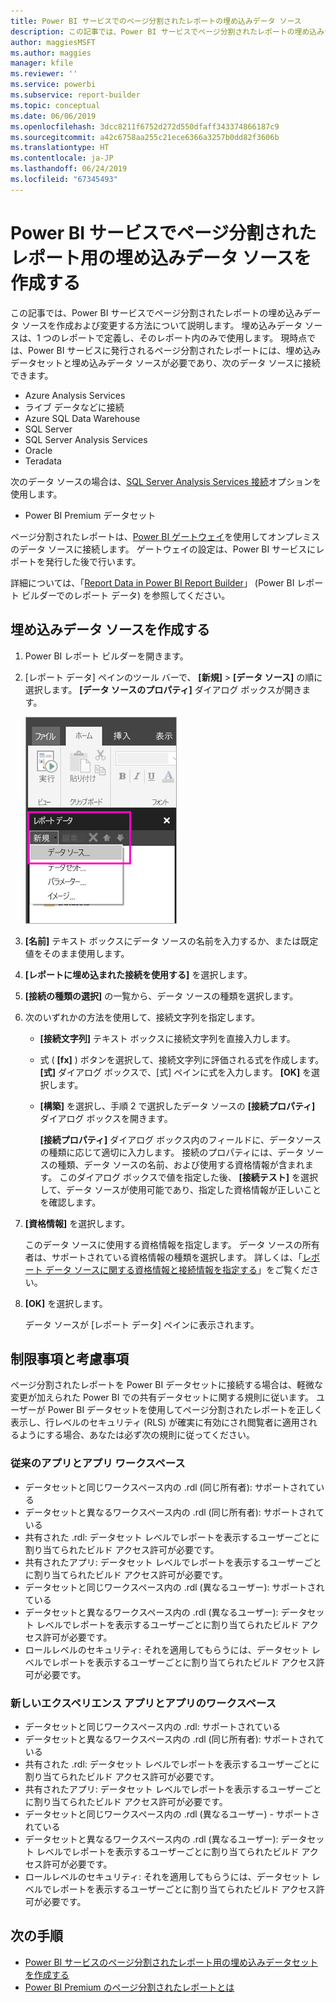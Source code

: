 ```yaml
---
title: Power BI サービスでのページ分割されたレポートの埋め込みデータ ソース
description: この記事では、Power BI サービスでページ分割されたレポートの埋め込みデータ ソースを作成および変更する方法について説明します。
author: maggiesMSFT
ms.author: maggies
manager: kfile
ms.reviewer: ''
ms.service: powerbi
ms.subservice: report-builder
ms.topic: conceptual
ms.date: 06/06/2019
ms.openlocfilehash: 3dcc8211f6752d272d550dfaff343374866187c9
ms.sourcegitcommit: a42c6758aa255c21ece6366a3257b0dd82f3606b
ms.translationtype: HT
ms.contentlocale: ja-JP
ms.lasthandoff: 06/24/2019
ms.locfileid: "67345493"
---
```

# <a name="create-an-embedded-data-source-for-paginated-reports-in-the-power-bi-service"></a>Power BI サービスでページ分割されたレポート用の埋め込みデータ ソースを作成する

この記事では、Power BI サービスでページ分割されたレポートの埋め込みデータ ソースを作成および変更する方法について説明します。 埋め込みデータ ソースは、1 つのレポートで定義し、そのレポート内のみで使用します。 現時点では、Power BI サービスに発行されるページ分割されたレポートには、埋め込みデータセットと埋め込みデータ ソースが必要であり、次のデータ ソースに接続できます。

- Azure Analysis Services
- ライブ データなどに接続 
- Azure SQL Data Warehouse
- SQL Server
- SQL Server Analysis Services
- Oracle 
- Teradata 

次のデータ ソースの場合は、[SQL Server Analysis Services 接続](service-premium-connect-tools.md)オプションを使用します。

- Power BI Premium データセット

ページ分割されたレポートは、[Power BI ゲートウェイ](service-gateway-getting-started.md)を使用してオンプレミスのデータ ソースに接続します。 ゲートウェイの設定は、Power BI サービスにレポートを発行した後で行います。

詳細については、「[Report Data in Power BI Report Builder](report-builder-data.md)」 (Power BI レポート ビルダーでのレポート データ) を参照してください。

## <a name="create-an-embedded-data-source"></a>埋め込みデータ ソースを作成する
  
1. Power BI レポート ビルダーを開きます。

1. [レポート データ] ペインのツール バーで、 **[新規]**  >  **[データ ソース]** の順に選択します。 **[データ ソースのプロパティ]** ダイアログ ボックスが開きます。

    ![新しいデータ ソース](media/paginated-reports-embedded-data-source/power-bi-paginated-new-data-source.png)
  
2.  **[名前]** テキスト ボックスにデータ ソースの名前を入力するか、または既定値をそのまま使用します。  
  
3.  **[レポートに埋め込まれた接続を使用する]** を選択します。  
  
1.  **[接続の種類の選択]** の一覧から、データ ソースの種類を選択します。 

1.  次のいずれかの方法を使用して、接続文字列を指定します。  
  
    -   **[接続文字列]** テキスト ボックスに接続文字列を直接入力します。 
  
    -   式 ( **[fx]** ) ボタンを選択して、接続文字列に評価される式を作成します。 **[式]** ダイアログ ボックスで、[式] ペインに式を入力します。 **[OK]** を選択します。 
  
    -   **[構築]** を選択し、手順 2 で選択したデータ ソースの **[接続プロパティ]** ダイアログ ボックスを開きます。  
  
        **[接続プロパティ]** ダイアログ ボックス内のフィールドに、データソースの種類に応じて適切に入力します。 接続のプロパティには、データ ソースの種類、データ ソースの名前、および使用する資格情報が含まれます。 このダイアログ ボックスで値を指定した後、 **[接続テスト]** を選択して、データ ソースが使用可能であり、指定した資格情報が正しいことを確認します。  
  
4.  **[資格情報]** を選択します。  
  
     このデータ ソースに使用する資格情報を指定します。 データ ソースの所有者は、サポートされている資格情報の種類を選択します。 詳しくは、「[レポート データ ソースに関する資格情報と接続情報を指定する](https://docs.microsoft.com/sql/reporting-services/report-data/specify-credential-and-connection-information-for-report-data-sources)」をご覧ください。
  
5.  **[OK]** を選択します。  
  
     データ ソースが [レポート データ] ペインに表示されます。  
     
## <a name="limitations-and-considerations"></a>制限事項と考慮事項

ページ分割されたレポートを Power BI データセットに接続する場合は、軽微な変更が加えられた Power BI での共有データセットに関する規則に従います。  ユーザーが Power BI データセットを使用してページ分割されたレポートを正しく表示し、行レベルのセキュリティ (RLS) が確実に有効にされ閲覧者に適用されるようにする場合、あなたは必ず次の規則に従ってください。

### <a name="classic-apps-and-app-workspaces"></a>従来のアプリとアプリ ワークスペース

- データセットと同じワークスペース内の .rdl (同じ所有者): サポートされている
- データセットと異なるワークスペース内の .rdl (同じ所有者): サポートされている
- 共有された .rdl: データセット レベルでレポートを表示するユーザーごとに割り当てられたビルド アクセス許可が必要です。
- 共有されたアプリ: データセット レベルでレポートを表示するユーザーごとに割り当てられたビルド アクセス許可が必要です。
- データセットと同じワークスペース内の .rdl (異なるユーザー): サポートされている
- データセットと異なるワークスペース内の .rdl (異なるユーザー): データセット レベルでレポートを表示するユーザーごとに割り当てられたビルド アクセス許可が必要です。
- ロールレベルのセキュリティ: それを適用してもらうには、データセット レベルでレポートを表示するユーザーごとに割り当てられたビルド アクセス許可が必要です。

### <a name="new-experience-apps-and-app-workspaces"></a>新しいエクスペリエンス アプリとアプリのワークスペース

- データセットと同じワークスペース内の .rdl: サポートされている
- データセットと異なるワークスペース内の .rdl (同じ所有者): サポートされている
- 共有された .rdl: データセット レベルでレポートを表示するユーザーごとに割り当てられたビルド アクセス許可が必要です。
- 共有されたアプリ: データセット レベルでレポートを表示するユーザーごとに割り当てられたビルド アクセス許可が必要です。
- データセットと同じワークスペース内の .rdl (異なるユーザー) - サポートされている
- データセットと異なるワークスペース内の .rdl (異なるユーザー): データセット レベルでレポートを表示するユーザーごとに割り当てられたビルド アクセス許可が必要です。
- ロールレベルのセキュリティ: それを適用してもらうには、データセット レベルでレポートを表示するユーザーごとに割り当てられたビルド アクセス許可が必要です。

## <a name="next-steps"></a>次の手順

- [Power BI サービスのページ分割されたレポート用の埋め込みデータセットを作成する](paginated-reports-create-embedded-dataset.md)
- [Power BI Premium のページ分割されたレポートとは](paginated-reports-report-builder-power-bi.md)
